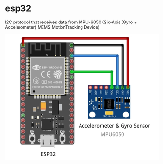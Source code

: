 # esp32
I2C protocol that receives data from MPU-6050 (Six-Axis (Gyro + Accelerometer) MEMS MotionTracking Device)

![alt text](https://github.com/avinaash67/esp32/blob/master/I2C_MPU6050/esp32_mpu6050.webp?raw=true)